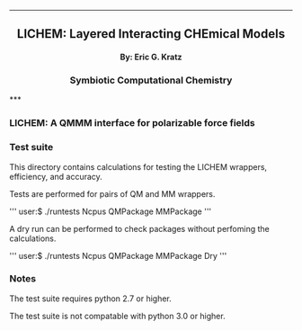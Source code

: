 
[//]: # (Mixture of GitHub markdown and HTML. HTML is needed for formatting.)

***
<div align=center> <h2>
LICHEM: Layered Interacting CHEmical Models
</h2> </div>

<div align=center> <h4> By: Eric G. Kratz </h4> </div>

<div align=center> <h3> Symbiotic Computational Chemistry </h3> </div>
***

### LICHEM: A QMMM interface for polarizable force fields

### Test suite

This directory contains calculations for testing the LICHEM wrappers,
efficiency, and accuracy.

Tests are performed for pairs of QM and MM wrappers.

'''
user:$ ./runtests Ncpus QMPackage MMPackage
'''

A dry run can be performed to check packages without perfoming the
calculations.

'''
user:$ ./runtests Ncpus QMPackage MMPackage Dry
'''

### Notes

The test suite requires python 2.7 or higher.

The test suite is not compatable with python 3.0 or higher.
